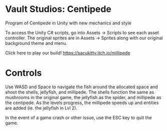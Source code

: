 # Vault Studios: Centipede
Program of Centipede in Unity with new mechanics and style

To access the Unity C# scripts, go into Assets -> Scripts to see each asset controller. The original sprites are in Assets
-> Sprites along with our original background theme and menu. 

Click here to play our build!
https://sacukitty.itch.io/millipede

# Controls
Use WASD and Space to navigate the fish around the allocated space and shoot the shells, jellyfish, and millipede. The 
shells function the same as mushrooms in the original game, the jellyfish as the spider, and millipede as the centipede.
As the levels progress, the millipede speeds up and entities are added (ie. the jellyfish in Lvl 2). 

In the event of a game crash or other issue, use the ESC key to quit the game.

